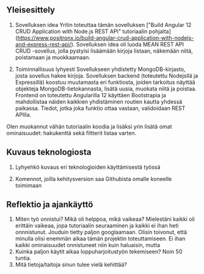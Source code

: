 ## Yleisesittely
1. Sovelluksen idea
Yritin toteuttaa tämän sovelluksen ["Build Angular 12 CRUD Application with Node.js REST API" tutoriaalin pohjalta] (https://www.positronx.io/build-angular-crud-application-with-nodejs-and-express-rest-api/). Sovelluksen idea oli luoda MEAN REST API CRUD -sovellus, jolla pystyisi lisäämään kirjoja listaan, näkemään niitä, poistamaan ja muokkaamaan.

2. Toiminnallisuus lyhyesti
Sovellukseen yhdistetty MongoDB-kirjasto, josta sovellus hakee kirjoja.
Sovelluksen backend (toteutettu Nodejsllä ja Expressillä) koostuu muutamasta eri funktiosta, joiden tarkoitus näyttää objekteja MongoDB-tietokannasta, lisätä uusia, muokata niitä ja poistaa.
Frontend on toteutettu Angularilla 12 käyttäen Bootstrapia ja mahdollistaa näiden kaikkien yhdistäminen routien kautta yhdessä paikassa.
Tiedot, jotka joka funktio ottaa vastaan, validoidaan REST APIlla.

Olen muokannut vähän tutoriaalin koodia ja lisäksi yrin lisätä omat ominaisuudet: hakukenttä sekä filtterit
listaa varten. 





## Kuvaus teknologiosta
1. Lyhyehkö kuvaus eri teknologioiden käyttämisestä työssä

2. Komennot, joilla kehitysversion saa Githubista omalle koneelle toimimaan



## Reflektio ja ajankäyttö
1. Miten työ onnistui? Mikä oli helppoa, mikä vaikeaa?
Mielestäni kaikki oli erittäin vaikeaa, jopa tutoriaalin seuraaminen ja kaikki ei ihan heti onnnistunut.
Jouduin tietty paljon googlaamaan. Olisin toivonut, että minulla olisi enemmän aikaa tämän projektin toteuttamiseen. Ei ihan kaikki ominaisuudet onnistuneet niin kuin haluaisin, mutta
2. Kuinka paljon käytit aikaa loppuharjoitustyön tekemiseen?
Noin 50 tuntia.
3. Mitä tietoja/taitoja sinun tulee vielä kehittää?







